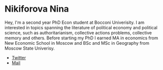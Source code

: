 # Nikiforova Nina

Hey,  I'm a second year PhD Econ student at Bocconi Univerisity. I am interested in topics spanning the literature of political economy and political science, such as authoritarianism, collective actions problems, collective memory and others. Before starting my PhD I earned MA in economics from New Economic School in Moscow and BSc and MSc in Geography from Moscow State Univerisy.


+ [Twitter](https://twitter.com/nikiforovannina) 
+ [Mail](mailto:nina.nikiforova@phd.unibocconi.it) 
